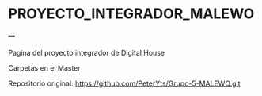 # PROYECTO_INTEGRADOR_MALEWO_
Pagina del proyecto integrador de Digital House

Carpetas en el Master 

Repositorio original: https://github.com/PeterYts/Grupo-5-MALEWO.git

